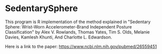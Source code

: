# SedentarySphere
This program is R implementation of the method explained in "Sedentary Sphere: Wrist-Worn Accelerometer-Brand Independent Posture Classification" by Alex V. Rowlands, Thomas Yates, Tim S. Olds, Melanie Davies, Kamlesh Khunti, And Charlotte L. Edwardson.

Here is a link to the paper: https://www.ncbi.nlm.nih.gov/pubmed/26559451
